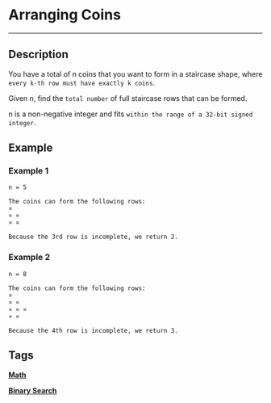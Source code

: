# Arranging Coins
-----
## Description
You have a total of n coins that you want to form in a staircase shape, where ```every k-th row must have exactly k coins```.

Given n, find the ```total number``` of full staircase rows that can be formed.

n is a non-negative integer and fits ```within the range of a 32-bit signed integer```.

## Example
### Example 1
```
n = 5

The coins can form the following rows:
¤
¤ ¤
¤ ¤

Because the 3rd row is incomplete, we return 2.
```

### Example 2
```
n = 8

The coins can form the following rows:
¤
¤ ¤
¤ ¤ ¤
¤ ¤

Because the 4th row is incomplete, we return 3.
```

## Tags
**[Math](https://leetcode.com/tag/math)**

**[Binary Search](https://leetcode.com/tag/binary-search)**
